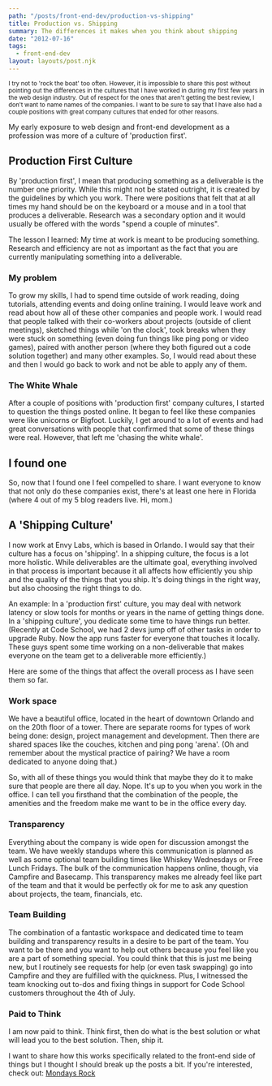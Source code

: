 ```yaml
---
path: "/posts/front-end-dev/production-vs-shipping"
title: Production vs. Shipping
summary: The differences it makes when you think about shipping
date: "2012-07-16"
tags:
  - front-end-dev
layout: layouts/post.njk
---
```


<small>I try not to 'rock the boat' too often. However, it is impossible to share this post without pointing out the differences in the cultures that I have worked in during my first few years in the web design industry. Out of respect for the ones that aren't getting the best review, I don't want to name names of the companies. I want to be sure to say that I have also had a couple positions with great company cultures that ended for other reasons.</small>

My early exposure to web design and front-end development as a profession was more of a culture of 'production first'.

## Production First Culture

By 'production first', I mean that producing something as a deliverable is the number one priority. While this might not be stated outright, it is created by the guidelines by which you work. There were positions that felt that at all times my hand should be on the keyboard or a mouse and in a tool that produces a deliverable. Research was a secondary option and it would usually be offered with the words "spend a couple of minutes".

The lesson I learned: My time at work is meant to be producing something. Research and efficiency are not as important as the fact that you are currently manipulating something into a deliverable.

### My problem

To grow my skills, I had to spend time outside of work reading, doing tutorials, attending events and doing online training. I would leave work and read about how all of these other companies and people work. I would read that people talked with their co-workers about projects (outside of client meetings), sketched things while 'on the clock', took breaks when they were stuck on something (even doing fun things like ping pong or video games), paired with another person (where they both figured out a code solution together) and many other examples. So, I would read about these and then I would go back to work and not be able to apply any of them.

### The White Whale

After a couple of positions with 'production first' company cultures, I started to question the things posted online. It began to feel like these companies were like unicorns or Bigfoot. Luckily, I get around to a lot of events and had great conversations with people that confirmed that some of these things were real. However, that left me 'chasing the white whale'.

## I found one

So, now that I found one I feel compelled to share. I want everyone to know that not only do these companies exist, there's at least one here in Florida (where 4 out of my 5 blog readers live. Hi, mom.)

## A 'Shipping Culture'

I now work at Envy Labs, which is based in Orlando. I would say that their culture has a focus on 'shipping'. In a shipping culture, the focus is a lot more holistic. While deliverables are the ultimate goal, everything involved in that process is important because it all affects how efficiently you ship and the quality of the things that you ship. It's doing things in the right way, but also choosing the right things to do.

An example: In a 'production first' culture, you may deal with network latency or slow tools for months or years in the name of getting things done. In a 'shipping culture', you dedicate some time to have things run better. (Recently at Code School, we had 2 devs jump off of other tasks in order to upgrade Ruby. Now the app runs faster for everyone that touches it locally. These guys spent some time working on a non-deliverable that makes everyone on the team get to a deliverable more efficiently.)

Here are some of the things that affect the overall process as I have seen them so far.

### Work space

We have a beautiful office, located in the heart of downtown Orlando and on the 20th floor of a tower. There are separate rooms for types of work being done: design, project management and development. Then there are shared spaces like the couches, kitchen and ping pong 'arena'. (Oh and remember about the mystical practice of pairing? We have a room dedicated to anyone doing that.)

So, with all of these things you would think that maybe they do it to make sure that people are there all day. Nope. It's up to you when you work in the office. I can tell you firsthand that the combination of the people, the amenities and the freedom make me want to be in the office every day.

### Transparency

Everything about the company is wide open for discussion amongst the team. We have weekly standups where this communication is planned as well as some optional team building times like Whiskey Wednesdays or Free Lunch Fridays. The bulk of the communication happens online, though, via Campfire and Basecamp. This transparency makes me already feel like part of the team and that it would be perfectly ok for me to ask any question about projects, the team, financials, etc.

### Team Building

The combination of a fantastic workspace and dedicated time to team building and transparency results in a desire to be part of the team. You want to be there and you want to help out others because you feel like you are a part of something special. You could think that this is just me being new, but I routinely see requests for help (or even task swapping) go into Campfire and they are fulfilled with the quickness. Plus, I witnessed the team knocking out to-dos and fixing things in support for Code School customers throughout the 4th of July.

### Paid to Think

I am now paid to think. Think first, then do what is the best solution or what will lead you to the best solution. Then, ship it.

I want to share how this works specifically related to the front-end side of things but I thought I should break up the posts a bit. If you're interested, check out: [Mondays Rock](/posts/front-end-dev/mondays-rock/)
